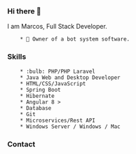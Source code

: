 ### Hi there 👋

 I am Marcos, Full Stack Developer.

        * 🧭 Owner of a bot system software.

### Skills
        * :bulb: PHP/PHP Laravel
        * Java Web and Desktop Developer
        * HTML/CSS/JavaScript
        * Spring Boot
        * Hibernate
        * Angular 8 >
        * Database
        * Git
        * Microservices/Rest API
        * Windows Server / Windows / Mac
### Contact
